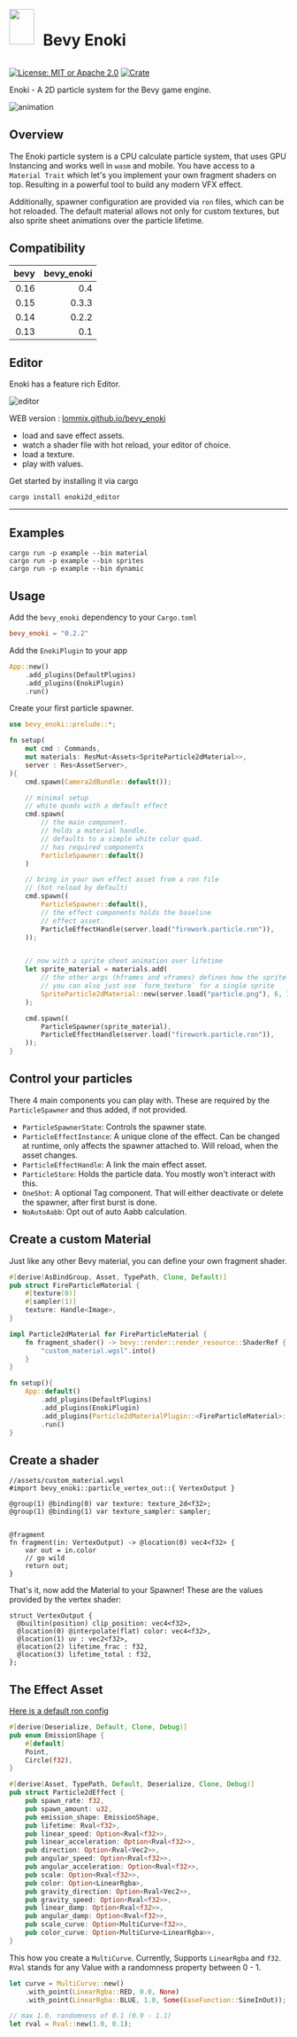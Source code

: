 <div style="display:flex;gap:1rem;">
    <img src="docs/icon.png" width="45" height="64">
    <h1 style="border:none">Bevy Enoki</h1>
</div>

[![License: MIT or Apache 2.0](https://img.shields.io/badge/License-MIT%20or%20Apache2-blue.svg)](./LICENSE)
[![Crate](https://img.shields.io/crates/v/bevy_enoki.svg)](https://crates.io/crates/bevy_enoki)

Enoki - A 2D particle system for the Bevy game engine.

![animation](docs/output.gif)

## Overview

The Enoki particle system is a CPU calculate particle system, that uses GPU Instancing and works well in `wasm` and mobile.
You have access to a `Material Trait` which let's you implement your own
fragment shaders on top. Resulting in a powerful tool to build any modern VFX effect.

Additionally, spawner configuration are provided via `ron` files, which can be hot reloaded.
The default material allows not only for custom textures, but also sprite sheet animations over the particle lifetime.

## Compatibility

| bevy | bevy_enoki |
| ---: | ---------: |
| 0.16 |        0.4 |
| 0.15 |      0.3.3 |
| 0.14 |      0.2.2 |
| 0.13 |        0.1 |

## Editor

Enoki has a feature rich Editor.

![editor](docs/editor.jpg)


WEB version : [lommix.github.io/bevy_enoki](https://lommix.github.io/bevy_enoki)

- load and save effect assets.
- watch a shader file with hot reload, your editor of choice.
- load a texture.
- play with values.

Get started by installing it via cargo

```
cargo install enoki2d_editor
```

---

## Examples

```shell
cargo run -p example --bin material
cargo run -p example --bin sprites
cargo run -p example --bin dynamic
```

## Usage

Add the `bevy_enoki` dependency to your `Cargo.toml`

```toml
bevy_enoki = "0.2.2"
```

Add the `EnokiPlugin` to your app

```rust
App::new()
    .add_plugins(DefaultPlugins)
    .add_plugins(EnokiPlugin)
    .run()
```

Create your first particle spawner.

```rust
use bevy_enoki::prelude::*;

fn setup(
    mut cmd : Commands,
    mut materials: ResMut<Assets<SpriteParticle2dMaterial>>,
    server : Res<AssetServer>,
){
    cmd.spawn(Camera2dBundle::default());

    // minimal setup
    // white quads with a default effect
    cmd.spawn(
        // the main component.
        // holds a material handle.
        // defaults to a simple white color quad.
        // has required components
        ParticleSpawner::default()
    )

    // bring in your own effect asset from a ron file
    // (hot reload by default)
    cmd.spawn((
        ParticleSpawner::default(),
        // the effect components holds the baseline
        // effect asset.
        ParticleEffectHandle(server.load("firework.particle.ron")),
    ));


    // now with a sprite sheet animation over lifetime
    let sprite_material = materials.add(
        // the other args (hframes and vframes) defines how the sprite sheet is divided for animating,
        // you can also just use `form_texture` for a single sprite
        SpriteParticle2dMaterial::new(server.load("particle.png"), 6, 1),
    );

    cmd.spawn((
        ParticleSpawner(sprite_material),
        ParticleEffectHandle(server.load("firework.particle.ron")),
    ));
}
```

## Control your particles

There 4 main components you can play with. These are required by the `ParticleSpawner`
and thus added, if not provided.

- `ParticleSpawnerState`: Controls the spawner state.
- `ParticleEffectInstance`: A unique clone of the effect. Can be changed at runtime, only affects the spawner attached to. Will reload, when the asset changes.
- `ParticleEffectHandle`: A link the main effect asset.
- `ParticleStore`: Holds the particle data. You mostly won't interact with this.
- `OneShot`: A optional Tag component. That will either deactivate or delete the spawner, after first burst is done.
- `NoAutoAabb`: Opt out of auto Aabb calculation.

## Create a custom Material

Just like any other Bevy material, you can define your own
fragment shader.

```rust
#[derive(AsBindGroup, Asset, TypePath, Clone, Default)]
pub struct FireParticleMaterial {
    #[texture(0)]
    #[sampler(1)]
    texture: Handle<Image>,
}

impl Particle2dMaterial for FireParticleMaterial {
    fn fragment_shader() -> bevy::render::render_resource::ShaderRef {
        "custom_material.wgsl".into()
    }
}

fn setup(){
    App::default()
        .add_plugins(DefaultPlugins)
        .add_plugins(EnokiPlugin)
        .add_plugins(Particle2dMaterialPlugin::<FireParticleMaterial>::default())
        .run()
}
```

## Create a shader

```wgsl
//assets/custom_material.wgsl
#import bevy_enoki::particle_vertex_out::{ VertexOutput }

@group(1) @binding(0) var texture: texture_2d<f32>;
@group(1) @binding(1) var texture_sampler: sampler;


@fragment
fn fragment(in: VertexOutput) -> @location(0) vec4<f32> {
    var out = in.color
    // go wild
    return out;
}
```

That's it, now add the Material to your Spawner! These are the values provided by the vertex shader:

```wgsl
struct VertexOutput {
  @builtin(position) clip_position: vec4<f32>,
  @location(0) @interpolate(flat) color: vec4<f32>,
  @location(1) uv : vec2<f32>,
  @location(2) lifetime_frac : f32,
  @location(3) lifetime_total : f32,
};
```

## The Effect Asset

[Here is a default ron config](example/assets/base.particle.ron)

```rust
#[derive(Deserialize, Default, Clone, Debug)]
pub enum EmissionShape {
    #[default]
    Point,
    Circle(f32),
}

#[derive(Asset, TypePath, Default, Deserialize, Clone, Debug)]
pub struct Particle2dEffect {
    pub spawn_rate: f32,
    pub spawn_amount: u32,
    pub emission_shape: EmissionShape,
    pub lifetime: Rval<f32>,
    pub linear_speed: Option<Rval<f32>>,
    pub linear_acceleration: Option<Rval<f32>>,
    pub direction: Option<Rval<Vec2>>,
    pub angular_speed: Option<Rval<f32>>,
    pub angular_acceleration: Option<Rval<f32>>,
    pub scale: Option<Rval<f32>>,
    pub color: Option<LinearRgba>,
    pub gravity_direction: Option<Rval<Vec2>>,
    pub gravity_speed: Option<Rval<f32>>,
    pub linear_damp: Option<Rval<f32>>,
    pub angular_damp: Option<Rval<f32>>,
    pub scale_curve: Option<MultiCurve<f32>>,
    pub color_curve: Option<MultiCurve<LinearRgba>>,
}
```

This how you create a `MultiCurve`. Currently, Supports `LinearRgba` and `f32`.
`RVal` stands for any Value with a randomness property between 0 - 1.

```rust
let curve = MultiCurve::new()
    .with_point(LinearRgba::RED, 0.0, None)
    .with_point(LinearRgba::BLUE, 1.0, Some(EaseFunction::SineInOut));

// max 1.0, randomness of 0.1 (0.9 - 1.1)
let rval = Rval::new(1.0, 0.1);
```
